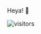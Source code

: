 Heya! 👋

![visitors](https://visitor-badge.glitch.me/badge?page_id=j-alarcon.j-alarcon&left_color=#66ccff&right_color=#f0a85d)